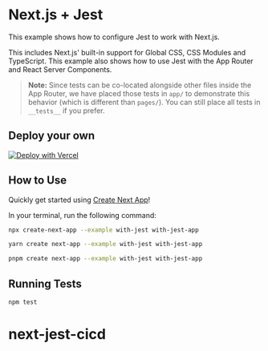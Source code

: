 # Next.js + Jest

This example shows how to configure Jest to work with Next.js.

This includes Next.js' built-in support for Global CSS, CSS Modules and TypeScript. This example also shows how to use Jest with the App Router and React Server Components.

> **Note:** Since tests can be co-located alongside other files inside the App Router, we have placed those tests in `app/` to demonstrate this behavior (which is different than `pages/`). You can still place all tests in `__tests__` if you prefer.

## Deploy your own

[![Deploy with Vercel](https://vercel.com/button)](https://vercel.com/new/clone?repository-url=https://github.com/vercel/next.js/tree/canary/examples/with-jest&project-name=with-jest&repository-name=with-jest)

## How to Use

Quickly get started using [Create Next App](https://github.com/vercel/next.js/tree/canary/packages/create-next-app#readme)!

In your terminal, run the following command:

```bash
npx create-next-app --example with-jest with-jest-app
```

```bash
yarn create next-app --example with-jest with-jest-app
```

```bash
pnpm create next-app --example with-jest with-jest-app
```

## Running Tests

```bash
npm test
```
# next-jest-cicd
